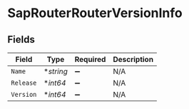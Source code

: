 # SapRouterRouterVersionInfo


## Fields

| Field              | Type               | Required           | Description        |
| ------------------ | ------------------ | ------------------ | ------------------ |
| `Name`             | **string*          | :heavy_minus_sign: | N/A                |
| `Release`          | **int64*           | :heavy_minus_sign: | N/A                |
| `Version`          | **int64*           | :heavy_minus_sign: | N/A                |